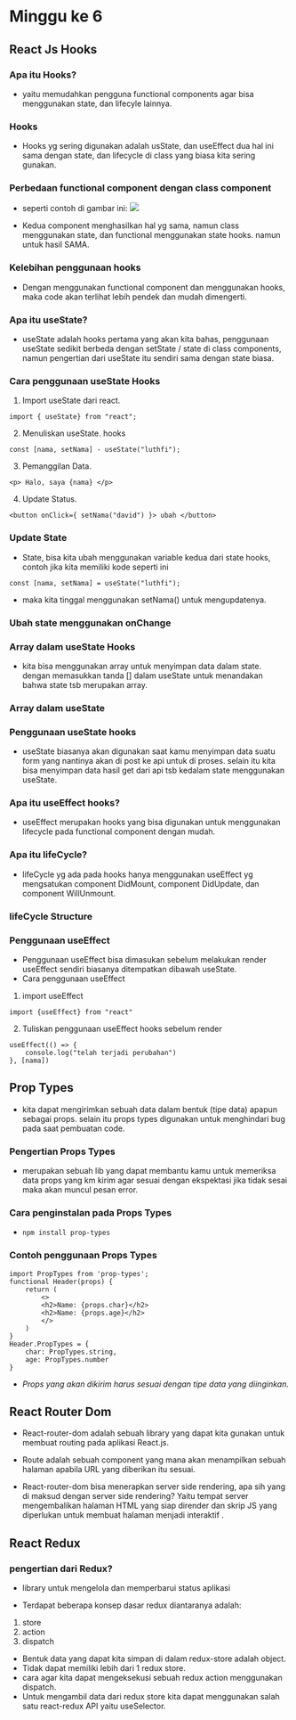 # Minggu ke 6
## React Js Hooks
### Apa itu Hooks?
- yaitu memudahkan pengguna functional components agar bisa menggunakan state, dan lifecyle lainnya.
### Hooks 
- Hooks yg sering digunakan  adalah usState, dan useEffect dua hal ini sama dengan state, dan lifecycle di class yang biasa kita sering gunakan.
### Perbedaan functional component dengan class component
- seperti contoh di gambar ini:
![](slide%209,.png)

- Kedua component menghasilkan hal yg sama, namun class menggunakan state, dan functional menggunakan state hooks. namun untuk hasil SAMA.
### Kelebihan penggunaan hooks
- Dengan menggunakan functional component dan menggunakan hooks, maka code akan terlihat lebih pendek dan mudah dimengerti.
### Apa itu useState?
- useState adalah hooks pertama yang akan kita bahas, penggunaan useState sedikit berbeda dengan setState / state di class components, namun pengertian dari useState itu sendiri sama dengan state biasa.
### Cara penggunaan useState Hooks
1. Import useState dari react.
```
import { useState} from "react";
```
2. Menuliskan useState. hooks
```
const [nama, setNama] - useState("luthfi");
```
3. Pemanggilan Data.
```
<p> Halo, saya {nama} </p>
```
4. Update Status.
```
<button onClick={ setNama("david") }> ubah </button>
```


### Update State
- State, bisa kita ubah menggunakan variable kedua dari state hooks, contoh jika kita memiliki kode seperti ini
```
const [nama, setNama] = useState("luthfi");
```
- maka kita tinggal menggunakan setNama() untuk mengupdatenya.
### Ubah state menggunakan onChange



### Array dalam useState Hooks
- kita bisa menggunakan array untuk menyimpan data dalam state. dengan memasukkan tanda [] dalam useState untuk menandakan bahwa state tsb merupakan array.
### Array dalam useState
 


### Penggunaan useState hooks
- useState biasanya akan digunakan saat kamu menyimpan data suatu form yang nantinya akan di post ke api untuk di proses. selain itu kita bisa menyimpan data hasil get dari api tsb kedalam state menggunakan useState.

### Apa itu useEffect hooks?
- useEffect merupakan hooks yang bisa digunakan untuk menggunakan lifecycle pada functional component dengan mudah.
### Apa itu lifeCycle?
- lifeCycle yg ada pada hooks hanya menggunakan useEffect yg mengsatukan component DidMount, component DidUpdate, dan component WillUnmount.
### lifeCycle Structure


### Penggunaan useEffect
- Penggunaan useEffect bisa dimasukan sebelum melakukan render useEffect sendiri biasanya ditempatkan dibawah useState.
- Cara penggunaan useEffect
1. import useEffect
```
import {useEffect} from "react"
```
2. Tuliskan penggunaan useEffect hooks sebelum render
```
useEffect(() => {
    console.log("telah terjadi perubahan")
}, [nama])
```


## Prop Types
- kita dapat mengirimkan sebuah data dalam bentuk (tipe data) apapun sebagai props. selain itu props types digunakan untuk menghindari bug pada saat pembuatan code.

### Pengertian Props Types 
- merupakan sebuah lib yang dapat membantu kamu untuk memeriksa data props yang km kirim agar sesuai dengan ekspektasi jika tidak sesai maka akan muncul pesan error.

### Cara penginstalan pada Props Types 
- ``` npm install prop-types ```

### Contoh penggunaan Props Types
```
import PropTypes from 'prop-types';
functional Header(props) {
    return (
        <> 
        <h2>Name: {props.char}</h2>
        <h2>Name: {props.age}</h2>
        </>
    )
}
Header.PropTypes = {
    char: PropTypes.string,
    age: PropTypes.number
}
```
- *Props yang akan dikirim harus sesuai dengan tipe data yang diinginkan.*

 ## React Router Dom
- React-router-dom adalah sebuah library yang dapat kita gunakan untuk membuat routing pada aplikasi React.js.
 
- Route adalah sebuah component yang mana akan menampilkan sebuah halaman apabila URL yang diberikan itu sesuai.
- React-router-dom bisa menerapkan server side rendering, apa sih yang di maksud dengan server side rendering? 
Yaitu tempat server mengembalikan halaman HTML yang siap dirender dan skrip JS yang diperlukan untuk membuat halaman menjadi interaktif . 

## React Redux
### pengertian dari Redux?
- library untuk mengelola dan memperbarui status aplikasi

- Terdapat beberapa konsep dasar redux diantaranya adalah:
1. store
2. action
3. dispatch

- Bentuk data yang dapat kita simpan di dalam redux-store adalah object.
- Tidak dapat memiliki lebih dari 1 redux store.
- cara agar kita dapat mengeksekusi sebuah redux action menggunakan dispatch.
- Untuk mengambil data dari redux store kita dapat menggunakan salah satu react-redux API yaitu useSelector.


